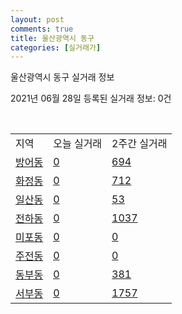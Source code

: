 ```yaml
---
layout: post
comments: true
title: 울산광역시 동구
categories: [실거래가]
---
```


울산광역시 동구 실거래 정보

2021년 06월 28일 등록된 실거래 정보: 0건

<script type="text/javascript">
  google.charts.load('current', {'packages':['corechart']});
  google.charts.setOnLoadCallback(drawChart);

  function drawChart() {
    var data = google.visualization.arrayToDataTable([['거래일', '매매', '전월세', '전매'], ['20-06', 24, 7, 2], ['20-07', 181, 149, 24], ['20-08', 117, 106, 4], ['20-09', 143, 97, 5], ['20-10', 195, 108, 6], ['20-11', 427, 143, 26], ['20-12', 355, 144, 522], ['21-01', 167, 137, 32], ['21-02', 126, 117, 17], ['21-03', 164, 129, 22], ['21-04', 154, 100, 41], ['21-05', 179, 103, 92], ['21-06', 199, 61, 9]]);

    var options = {
      title: '최근 유형별 거래량 추이',
      legend: { position: 'bottom' }
    };

    var chart = new google.visualization.LineChart(document.getElementById('columnchart_material'));
    chart.draw(data, (options));
  }
</script>

<div id="columnchart_material" style="width: 100%; margin-left: -35px"></div>
<br>
<table class="sortable">
  <tr>
    <td>지역</td>
    <td>오늘 실거래</td>
    <td>2주간 실거래</td>
  </tr>

  
  <tr class="item">
    <td><a href="3117010100.html">방어동</a></td>
    <td><a href="3117010100.html">0</a></td>
    <td><a href="3117010100.html">694</a></td>
  </tr>
    

  <tr class="item">
    <td><a href="3117010200.html">화정동</a></td>
    <td><a href="3117010200.html">0</a></td>
    <td><a href="3117010200.html">712</a></td>
  </tr>
    

  <tr class="item">
    <td><a href="3117010300.html">일산동</a></td>
    <td><a href="3117010300.html">0</a></td>
    <td><a href="3117010300.html">53</a></td>
  </tr>
    

  <tr class="item">
    <td><a href="3117010400.html">전하동</a></td>
    <td><a href="3117010400.html">0</a></td>
    <td><a href="3117010400.html">1037</a></td>
  </tr>
    

  <tr class="item">
    <td><a href="3117010500.html">미포동</a></td>
    <td><a href="3117010500.html">0</a></td>
    <td><a href="3117010500.html">0</a></td>
  </tr>
    

  <tr class="item">
    <td><a href="3117010600.html">주전동</a></td>
    <td><a href="3117010600.html">0</a></td>
    <td><a href="3117010600.html">0</a></td>
  </tr>
    

  <tr class="item">
    <td><a href="3117010700.html">동부동</a></td>
    <td><a href="3117010700.html">0</a></td>
    <td><a href="3117010700.html">381</a></td>
  </tr>
    

  <tr class="item">
    <td><a href="3117010800.html">서부동</a></td>
    <td><a href="3117010800.html">0</a></td>
    <td><a href="3117010800.html">1757</a></td>
  </tr>
    


</table>


    